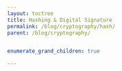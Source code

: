 ```yaml
---
layout: toctree
title: Hashing & Digital Signature
permalink: /blog/cryptography/hash/
parent: /blog/cryptography/


enumerate_grand_children: true

---
```

